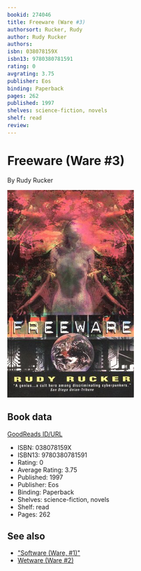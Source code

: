 ```yaml
---
bookid: 274046
title: Freeware (Ware #3)
authorsort: Rucker, Rudy
author: Rudy Rucker
authors: 
isbn: 038078159X
isbn13: 9780380781591
rating: 0
avgrating: 3.75
publisher: Eos
binding: Paperback
pages: 262
published: 1997
shelves: science-fiction, novels
shelf: read
review: 
---
```


# Freeware (Ware #3)

By Rudy Rucker

![](../../assets/bookcovers/1173324941l/274046.jpg)

## Book data

[GoodReads ID/URL](https://www.goodreads.com/book/show/274046)

- ISBN: 038078159X
- ISBN13: 9780380781591
- Rating: 0
- Average Rating: 3.75
- Published: 1997
- Publisher: Eos
- Binding: Paperback
- Shelves: science-fiction, novels
- Shelf: read
- Pages: 262


## See also

- ["Software (Ware, #1)"](Software_Ware__1.md)
- [Wetware (Ware #2)](Wetware_Ware_2.md)
